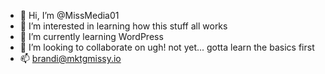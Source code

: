 - 👋 Hi, I’m @MissMedia01
- 👀 I’m interested in learning how this stuff all works
- 🌱 I’m currently learning WordPress 
- 💞️ I’m looking to collaborate on ugh! not yet... gotta learn the basics first
- 📫 brandi@mktgmissy.io

<!---
MissMedia01/MissMedia01 is a ✨ special ✨ repository because its `README.md` (this file) appears on your GitHub profile.
You can click the Preview link to take a look at your changes.
--->
